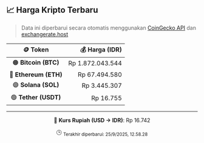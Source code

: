 

<!-- HARGA_KRIPTO -->
## 📈 Harga Kripto Terbaru

> Data ini diperbarui secara otomatis menggunakan [CoinGecko API](https://www.coingecko.com/) dan [exchangerate.host](https://exchangerate.host/)

<div align="center">

| 🪙 Token | 💰 Harga (IDR) |
|:------:|---------------:|
| 🟠 **Bitcoin (BTC)**   | Rp 1.872.043.544 |
| 🔵 **Ethereum (ETH)**  | Rp 67.494.580 |
| 🟣 **Solana (SOL)**    | Rp 3.445.307 |
| 🟢 **Tether (USDT)**   | Rp 16.755 |

---

💱 **Kurs Rupiah (USD → IDR)**: Rp 16.742

🕒 <sub>Terakhir diperbarui: 25/9/2025, 12.58.28</sub>

</div>
<!-- /HARGA_KRIPTO -->